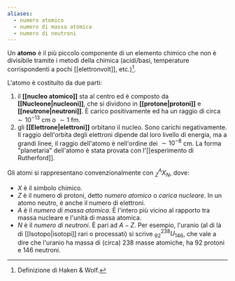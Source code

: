 ```yaml
---
aliases:
  - numero atomico
  - numero di massa atomica
  - numero di neutroni
---
```

Un **atomo** è il più piccolo componente di un elemento chimico che non è divisibile tramite i metodi della chimica (acidi/basi, temperature corrispondenti a pochi [[elettronvolt]], etc.)[^1].

L'atomo è costituito da due parti:
1. il **[[nucleo atomico]]** sta al centro ed è composto da **[[Nucleone|nucleoni]]**, che si dividono in **[[protone|protoni]]** e **[[neutrone|neutroni]]**. È carico positivamente ed ha un raggio di circa $\sim10^{-13}$ cm o $\sim1$ fm.
2. gli **[[Elettrone|elettroni]]** orbitano il nucleo. Sono carichi negativamente. Il raggio dell'orbita degli elettroni dipende dal loro livello di energia, ma a grandi linee, il raggio dell'atomo è nell'ordine dei $\sim10^{-8}$ cm.
La forma "planetaria" dell'atomo è stata provata con l'[[esperimento di Rutherford]].

Gli atomi si rappresentano convenzionalmente con $_{Z}^{A}X_{N}$, dove:
- $X$ è il simbolo chimico.
- $Z$ è il numero di protoni, detto *numero atomico* o *carica nucleare*. In un atomo neutro, è anche il numero di elettroni.
- $A$ è il *numero di massa atomica*. È l'intero più vicino al rapporto tra massa nucleare e l'unità di massa atomica.
- $N$ è il *numero di neutroni*. È pari ad $A - Z$.
Per esempio, l'uranio (al di là di [[Isotopo|isotopi]] rari o processati) si scrive $_{92}^{238}U_{146}$, che vale a dire che l'uranio ha massa di (circa) 238 masse atomiche, ha 92 protoni e 146 neutroni.

[^1]: Definizione di Haken & Wolf.